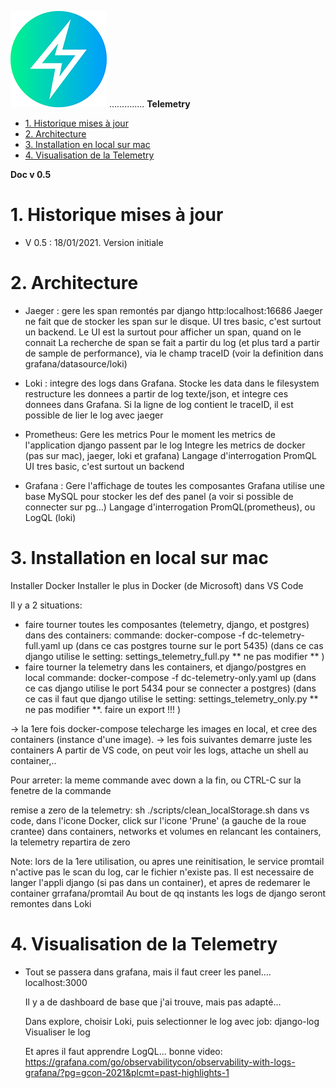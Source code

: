 
![logo](https://raw.githubusercontent.com/MeteoR-OI/bd-climato/master/doc/images/meteoi.re-logo_mini.png) .............. **Telemetry**

- [1.	Historique mises à jour](#1historique-mises-à-jour)
- [2.    Architecture](#2----architecture)
- [3.  Installation en local sur mac](#3--installation-en-local-sur-mac)
- [4.    Visualisation de la Telemetry](#4----visualisation-de-la-telemetry)

**Doc v 0.5**

# 1.	Historique mises à jour
- V 0.5 : 18/01/2021. Version initiale

# 2.    Architecture

- Jaeger : gere les span remontés par django
  http:localhost:16686
  Jaeger ne fait que de stocker les span sur le disque.
  UI tres basic, c'est surtout un backend. Le UI est la surtout pour afficher un span, quand on le connait
  La recherche de span se fait a partir du log (et plus tard a partir de sample de performance), via le champ traceID
  (voir la definition dans grafana/datasource/loki)

- Loki : integre des logs dans Grafana. Stocke les data dans le filesystem
  restructure les donnees a partir de log texte/json, et integre ces donnees dans Grafana.
  Si la ligne de log contient le traceID, il est possible de lier le log avec jaeger

- Prometheus: Gere les metrics
  Pour le moment les metrics de l'application django passent par le log
  Integre les metrics de docker (pas sur mac), jaeger, loki et grafana)
  Langage d'interrogation PromQL
  UI tres basic, c'est surtout un backend

- Grafana : Gere l'affichage de toutes les composantes
  Grafana utilise une base MySQL pour stocker les def des panel (a voir si possible de connecter sur pg...)
  Langage d'interrogation PromQL(prometheus), ou LogQL (loki)

# 3.  Installation en local sur mac
  Installer Docker
  Installer le plus in Docker (de Microsoft) dans VS Code

  Il y a 2 situations:
  - faire tourner toutes les composantes (telemetry, django, et postgres) dans des containers:
    commande: docker-compose -f dc-telemetry-full.yaml up
    (dans ce cas postgres tourne sur le port 5435)
    (dans ce cas django utilise le setting: settings_telemetry_full.py  ** ne pas modifier ** )
  - faire tourner la telemetry dans les containers, et django/postgres en local
    commande: docker-compose -f dc-telemetry-only.yaml up
    (dans ce cas django utilise le port 5434 pour se connecter a postgres)
    (dans ce cas il faut que django utilise le setting: settings_telemetry_only.py  ** ne pas modifier **. faire un export !!! )

  -> la 1ere fois docker-compose telecharge les images en local, et cree des containers (instance d'une image).
  -> les fois suivantes demarre juste les containers
  A partir de VS code, on peut voir les logs, attache un shell au container,..

  Pour arreter: la meme commande avec down a la fin, ou CTRL-C sur la fenetre de la commande

  remise a zero de la telemetry:
     sh ./scripts/clean_localStorage.sh
     dans vs code, dans l'icone Docker, click sur l'icone 'Prune' (a gauche de la roue crantee) dans containers, networks et volumes
     en relancant les containers, la telemetry repartira de zero

  Note: lors de la 1ere utilisation, ou apres une reinitisation, le service promtail n'active pas le scan du log, car le fichier n'existe pas.
    Il est necessaire de langer l'appli django (si pas dans un container), et apres de redemarer le container grrafana/promtail
    Au bout de qq instants les logs de django seront remontes dans Loki

# 4.    Visualisation de la Telemetry
- Tout se passera dans grafana, mais il faut creer les panel....
  localhost:3000

  Il y a de dashboard de base que j'ai trouve, mais pas adapté...

  Dans explore, choisir Loki, puis selectionner le log avec job: django-log
  Visualiser le log

  Et apres il faut apprendre LogQL...
  bonne video: https://grafana.com/go/observabilitycon/observability-with-logs-grafana/?pg=gcon-2021&plcmt=past-highlights-1
  
